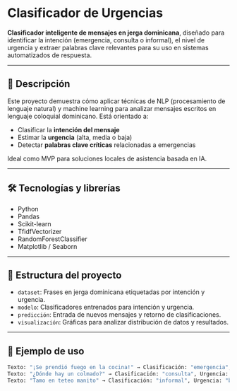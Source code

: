 # Clasificador de Urgencias

**Clasificador inteligente de mensajes en jerga dominicana**, diseñado para identificar la intención (emergencia, consulta o informal), el nivel de urgencia y extraer palabras clave relevantes para su uso en sistemas automatizados de respuesta.

---

## 📌 Descripción

Este proyecto demuestra cómo aplicar técnicas de NLP (procesamiento de lenguaje natural) y machine learning para analizar mensajes escritos en lenguaje coloquial dominicano. Está orientado a:

- Clasificar la **intención del mensaje**
- Estimar la **urgencia** (alta, media o baja)
- Detectar **palabras clave críticas** relacionadas a emergencias

Ideal como MVP para soluciones locales de asistencia basada en IA.

---

## 🛠 Tecnologías y librerías

- Python
- Pandas
- Scikit-learn
- TfidfVectorizer
- RandomForestClassifier
- Matplotlib / Seaborn

---

## 🧠 Estructura del proyecto

- `dataset`: Frases en jerga dominicana etiquetadas por intención y urgencia.
- `modelo`: Clasificadores entrenados para intención y urgencia.
- `predicción`: Entrada de nuevos mensajes y retorno de clasificaciones.
- `visualización`: Gráficas para analizar distribución de datos y resultados.

---

## 🧪 Ejemplo de uso

```python
Texto: "¡Se prendió fuego en la cocina!" → Clasificación: "emergencia", Urgencia: "alta"
Texto: "¿Dónde hay un colmado?" → Clasificación: "consulta", Urgencia: "media"
Texto: "Tamo en teteo manito" → Clasificación: "informal", Urgencia: "baja"
